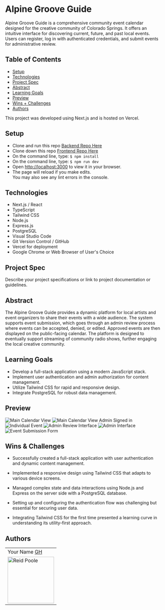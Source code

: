 # Alpine Groove Guide

Alpine Groove Guide is a comprehensive community event calendar designed for the creative community of Colorado Springs. It offers an intuitive interface for discovering current, future, and past local events. Users can register, log in with authenticated credentials, and submit events for administrative review.

## Table of Contents
  - [Setup](#setup)
  - [Technologies](#technologies)
  - [Project Spec](#project-spec)
  - [Abstract](#abstract)
  - [Learning Goals](#learning-goals)
  - [Preview](#preview)
  - [Wins + Challenges](#wins-and-challenges)
  - [Authors](#Authors)

This project was developed using Next.js and is hosted on Vercel.

## Setup

- Clone and run this repo [Backend Repo Here](https://github.com/rpoole444/cosLivewire-BE)
- Clone down this repo [Frontend Repo Here](https://github.com/rpoole444/cos-livewire-fe)
- On the command line, type: `$ npm install`
- On the command line, type: `$ npm run dev`
- Open [http://localhost:3000](http://localhost:3000) to view it in your browser.
- The page will reload if you make edits.\
You may also see any lint errors in the console.

## Technologies
  - Next.js / React
  - TypeScript
  - Tailwind CSS
  - Node.js
  - Express.js
  - PostgreSQL
  - Visual Studio Code
  - Git Version Control / GitHub
  - Vercel for deployment
  - Google Chrome or Web Browser of User's Choice

## Project Spec
Describe your project specifications or link to project documentation or guidelines.

## Abstract 

The Alpine Groove Guide provides a dynamic platform for local artists and event organizers to share their events with a wide audience. The system supports event submission, which goes through an admin review process where events can be accepted, denied, or edited. Approved events are then displayed on the public-facing calendar. The platform is designed to eventually support streaming of community radio shows, further engaging the local creative community.

## Learning Goals

- Develop a full-stack application using a modern JavaScript stack.
- Implement user authentication and admin authorization for content management.
- Utilize Tailwind CSS for rapid and responsive design.
- Integrate PostgreSQL for robust data management.

## Preview 

![Main Calendar View](https://github.com/rpoole444/cos-livewire-fe/assets/111818942/47ea10a2-8b03-4ab3-a243-f04d1a898f8e)
![Main Calendar View Admin Signed in](https://github.com/rpoole444/cos-livewire-fe/assets/111818942/3ba5bd53-1e1b-46f0-b47f-22508197e6bd)
![Individual Event](https://github.com/rpoole444/cos-livewire-fe/assets/111818942/1860b651-19d8-44e0-b0fd-205effac4671)
![Admin Review Interface](https://github.com/rpoole444/cos-livewire-fe/assets/111818942/d4a1cd0e-14a9-46a8-84cf-346b1e70844f)
![Admin Interface](https://github.com/rpoole444/cos-livewire-fe/assets/111818942/47cb7f08-2739-41a0-9fcf-cf1118be5c97)
![Event Submission Form](https://github.com/rpoole444/cos-livewire-fe/assets/111818942/45c4b8ad-5f06-4778-8f3f-5d952594d3c6)


## Wins & Challenges

- Successfully created a full-stack application with user authentication and dynamic content management.
- Implemented a responsive design using Tailwind CSS that adapts to various device screens.
- Managed complex state and data interactions using Node.js and Express on the server side with a PostgreSQL database.

- Setting up and configuring the authentication flow was challenging but essential for securing user data.
- Integrating Tailwind CSS for the first time presented a learning curve in understanding its utility-first approach.

## Authors

<table>
    <tr>
      <td> Your Name <a href="https://github.com/rpoole444">GH</a></td>
    </tr>
<td><img src="https://github.com/rpoole444/cos-livewire-fe/assets/111818942/018c44e7-bdce-4cde-9573-005d65721152" alt="Reid Poole"
 width="150" height="auto" /></td>
</table>


